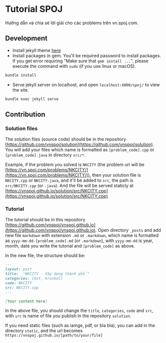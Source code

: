 # Tutorial SPOJ

Hướng dẫn và chia sẻ lời giải cho các problems trên vn.spoj.com.

## Development

+ Install jekyll theme [here](https://jekyllrb.com/)
+ Install packages in gem. You'll be required password to install packages. If you get error requiring "Make sure that `gem install ...`", please execute the command with `sudo` (if you use linux or macOS).
```bash
bundle install
```
+ Serve jekyll server on localhost, and open `localhost:4000/spoj/` to view the site.
```bash
bundle exec jekyll serve
```

## Contribution

### Solution files
The solution files (source code) should be in the repository [https://github.com/vnspoj/solution](https://github.com/vnspoj/solution). You will add your files which name is formatted as `[problem_code].cpp` or `[problem_code].java` in directory `src/*`. 


Example, if the problem you solved is `NKCITY` (the problem url will be [https://vn.spoj.com/problems/NKCITY/](https://vn.spoj.com/problems/NKCITY/)), then your solution file is `NKCITY.cpp` or `NKCITY.java`, and it'll be added to `src`, the path is `src/NKCITY.cpp` (or `.java`). And the file will be served staticly at [https://vnspoj.github.io/solution/src/NKCITY.cpp](https://vnspoj.github.io/solution/src/NKCITY.cpp)


### Tutorial
The tutorial should be in this repository [https://github.com/vnspoj/vnspoj.github.io](https://github.com/vnspoj/vnspoj.github.io). Open directory `_posts` and add new file `markdown` with extension `.md` or `.markdown`, which name is formatted as `yyyy-mm-dd-[problem_code].md` (or `.markdown`), with `yyyy-mm-dd` is year, month, date you write the tutorial and `[problem_code]` as above.


In the new file, the structure should be:

```md
---
layout: post
title:  "NKCITY - Xây dựng thành phố"
categories: [mst, kruskal]
code: NKCITY
src: NKCITY.cpp
---

[Your content here]

```

In the above file, you should change the `title`, `categories`, `code` and `src`, with `src` is name of file you publish in the repository `solution`.


If you need static files (such as iamge, pdf, or bla bla), you can add in the directory `static`, and the url becomes `https://vnspoj.github.io/[path/to/your/file]`